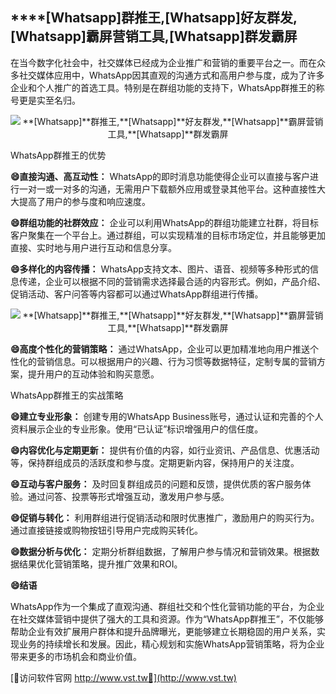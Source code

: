 ## ****[Whatsapp]**群推王,**[Whatsapp]**好友群发,**[Whatsapp]**霸屏营销工具,**[Whatsapp]**群发霸屏**

在当今数字化社会中，社交媒体已经成为企业推广和营销的重要平台之一。而在众多社交媒体应用中，WhatsApp因其直观的沟通方式和高用户参与度，成为了许多企业和个人推广的首选工具。特别是在群组功能的支持下，WhatsApp群推王的称号更是实至名归。

 <center><img src="https://vst.tw/MP4/tuiguang/png/5.png" alt="**[Whatsapp]**群推王,**[Whatsapp]**好友群发,**[Whatsapp]**霸屏营销工具,**[Whatsapp]**群发霸屏"></center>

WhatsApp群推王的优势

**😄直接沟通、高互动性：**
WhatsApp的即时消息功能使得企业可以直接与客户进行一对一或一对多的沟通，无需用户下载额外应用或登录其他平台。这种直接性大大提高了用户的参与度和响应速度。

**😄群组功能的社群效应：**
企业可以利用WhatsApp的群组功能建立社群，将目标客户聚集在一个平台上。通过群组，可以实现精准的目标市场定位，并且能够更加直接、实时地与用户进行互动和信息分享。

**😄多样化的内容传播：**
WhatsApp支持文本、图片、语音、视频等多种形式的信息传递，企业可以根据不同的营销需求选择最合适的内容形式。例如，产品介绍、促销活动、客户问答等内容都可以通过WhatsApp群组进行传播。

 <center><img src="https://vst.tw/MP4/tuiguang/png/0.png" alt="**[Whatsapp]**群推王,**[Whatsapp]**好友群发,**[Whatsapp]**霸屏营销工具,**[Whatsapp]**群发霸屏"></center>

**😄高度个性化的营销策略：**
通过WhatsApp，企业可以更加精准地向用户推送个性化的营销信息。可以根据用户的兴趣、行为习惯等数据特征，定制专属的营销方案，提升用户的互动体验和购买意愿。

WhatsApp群推王的实战策略

**😄建立专业形象：**
创建专用的WhatsApp Business账号，通过认证和完善的个人资料展示企业的专业形象。使用“已认证”标识增强用户的信任度。

**😄内容优化与定期更新：**
提供有价值的内容，如行业资讯、产品信息、优惠活动等，保持群组成员的活跃度和参与度。定期更新内容，保持用户的关注度。

**😄互动与客户服务：**
及时回复群组成员的问题和反馈，提供优质的客户服务体验。通过问答、投票等形式增强互动，激发用户参与感。

**😄促销与转化：**
利用群组进行促销活动和限时优惠推广，激励用户的购买行为。通过直接链接或购物按钮引导用户完成购买转化。

**😄数据分析与优化：**
定期分析群组数据，了解用户参与情况和营销效果。根据数据结果优化营销策略，提升推广效果和ROI。

**😄结语**

WhatsApp作为一个集成了直观沟通、群组社交和个性化营销功能的平台，为企业在社交媒体营销中提供了强大的工具和资源。作为“WhatsApp群推王”，不仅能够帮助企业有效扩展用户群体和提升品牌曝光，更能够建立长期稳固的用户关系，实现业务的持续增长和发展。因此，精心规划和实施WhatsApp营销策略，将为企业带来更多的市场机会和商业价值。


[👻访问软件官网 http://www.vst.tw👻](http://www.vst.tw)
